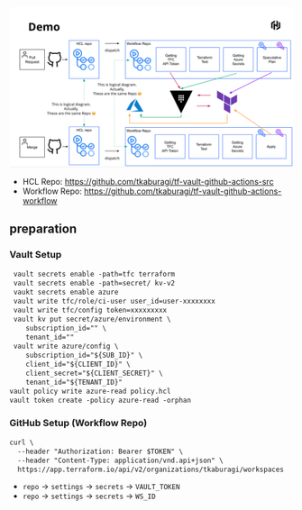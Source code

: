 ![](pic.png)

* HCL Repo: https://github.com/tkaburagi/tf-vault-github-actions-src
* Workflow Repo: https://github.com/tkaburagi/tf-vault-github-actions-workflow

## preparation

### Vault Setup
```
 vault secrets enable -path=tfc terraform
 vault secrets enable -path=secret/ kv-v2
 vaukt secrets enable azure
 vault write tfc/role/ci-user user_id=user-xxxxxxxx
 vault write tfc/config token=xxxxxxxxx
 vault kv put secret/azure/environment \
    subscription_id="" \
    tenant_id=""
 vault write azure/config \
    subscription_id="${SUB_ID}" \
    client_id="${CLIENT_ID}" \
    client_secret="${CLIENT_SECRET}" \
    tenant_id="${TENANT_ID}"
vault policy write azure-read policy.hcl
vault token create -policy azure-read -orphan
```

### GitHub Setup (Workflow Repo)
```
curl \
  --header "Authorization: Bearer $TOKEN" \
  --header "Content-Type: application/vnd.api+json" \
  https://app.terraform.io/api/v2/organizations/tkaburagi/workspaces
```
* `repo` -> `settings` -> `secrets` -> `VAULT_TOKEN`
* `repo` -> `settings` -> `secrets` -> `WS_ID`